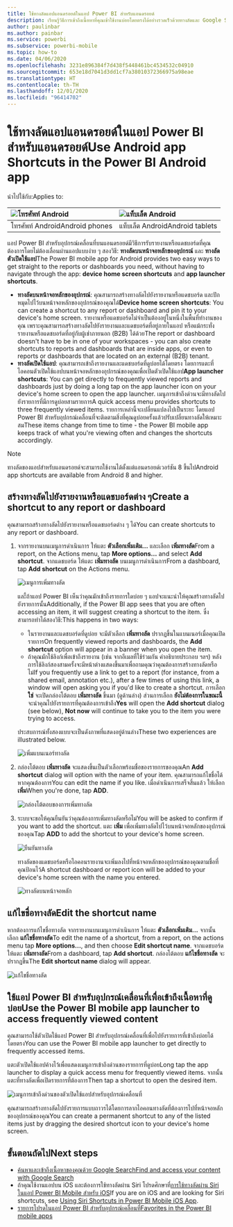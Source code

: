 ```yaml
---
title: ใช้ทางลัดแอปแอนดรอยด์ในแอป Power BI สำหรับแอนดรอยด์
description: เรียนรู้วิธีการเข้าถึงเนื้อหาที่คุณเข้าใช้งานบ่อยโดยตรงได้อย่างรวดเร็วด้วยทางลัดและ Google Search
author: paulinbar
ms.author: painbar
ms.service: powerbi
ms.subservice: powerbi-mobile
ms.topic: how-to
ms.date: 04/06/2020
ms.openlocfilehash: 3231e896384f7d438f5448461bc4534532c04910
ms.sourcegitcommit: 653e18d7041d3dd1cf7a38010372366975a98eae
ms.translationtype: HT
ms.contentlocale: th-TH
ms.lasthandoff: 12/01/2020
ms.locfileid: "96414702"
---
```

# <a name="use-android-app-shortcuts-in-the-power-bi-android-app"></a><span data-ttu-id="ddbde-103">ใช้ทางลัดแอปแอนดรอยด์ในแอป Power BI สำหรับแอนดรอยด์</span><span class="sxs-lookup"><span data-stu-id="ddbde-103">Use Android app Shortcuts in the Power BI Android app</span></span>

<span data-ttu-id="ddbde-104">นำไปใช้กับ:</span><span class="sxs-lookup"><span data-stu-id="ddbde-104">Applies to:</span></span>

| ![โทรศัพท์ Android](./media/mobile-app-quick-access-shortcuts/android-logo-40-px.png) | ![แท็บเล็ต Android](./media/mobile-app-quick-access-shortcuts/android-logo-40-px.png) |
|:--- |:--- |
| <span data-ttu-id="ddbde-107">โทรศัพท์ Android</span><span class="sxs-lookup"><span data-stu-id="ddbde-107">Android phones</span></span> |<span data-ttu-id="ddbde-108">แท็บเล็ต Android</span><span class="sxs-lookup"><span data-stu-id="ddbde-108">Android tablets</span></span> |

<span data-ttu-id="ddbde-109">แอป Power BI สำหรับอุปกรณ์เคลื่อนที่บนแอนดรอยด์มีวิธีการรับรายงานหรือแดชบอร์ดที่คุณต้องการโดยไม่ต้องเลื่อนผ่านแอปแบบง่าย ๆ สองวิธี: **ทางลัดบนหน้าจอหลักของอุปกรณ์** และ **ทางลัดตัวเปิดใช้แอป**</span><span class="sxs-lookup"><span data-stu-id="ddbde-109">The Power BI mobile app for Android provides two easy ways to get straight to the reports or dashboards you need, without having to navigate through the app: **device home screen shortcuts** and **app launcher shortcuts**.</span></span>
 * <span data-ttu-id="ddbde-110">**ทางลัดบนหน้าจอหลักของอุปกรณ์**: คุณสามารถสร้างทางลัดไปยังรายงานหรือแดชบอร์ด และปักหมุดไปไว้บนหน้าจอหลักของอุปกรณ์ของคุณได้</span><span class="sxs-lookup"><span data-stu-id="ddbde-110">**Device home screen shortcuts**: You can create a shortcut to any report or dashboard and pin it to your device's home screen.</span></span> <span data-ttu-id="ddbde-111">รายงานหรือแดชบอร์ดไม่จำเป็นต้องอยู่ในหนึ่งในพื้นที่ทำงานของคุณ เพราะคุณสามารถสร้างทางลัดไปยังรายงานและแดชบอร์ดที่อยู่ภายในแอป หรือแม้กระทั่งรายงานหรือแดชบอร์ดที่อยู่กับผู้เช่าภายนอก (B2B) ได้ด้วย</span><span class="sxs-lookup"><span data-stu-id="ddbde-111">The report or dashboard doesn't have to be in one of your workspaces - you can also create shortcuts to reports and dashboards that are inside apps, or even to reports or dashboards that are located on an external (B2B) tenant.</span></span>
 * <span data-ttu-id="ddbde-112">**ทางลัดเปิดใช้แอป**: คุณสามารถเข้าถึงรายงานและแดชบอร์ดที่ดูบ่อยได้โดยตรง โดยการแตะที่ไอคอนตัวเปิดใช้แอปบนหน้าจอหลักของอุปกรณ์ของคุณเพื่อเปิดตัวเปิดใช้แอป</span><span class="sxs-lookup"><span data-stu-id="ddbde-112">**App launcher shortcuts**: You can get directly to frequently viewed reports and dashboards just by doing a long tap on the app launcher icon on your device's home screen to open the app launcher.</span></span> <span data-ttu-id="ddbde-113">เมนูการเข้าถึงด่วนจะมีทางลัดไปยังรายการที่มีการดูบ่อยสามรายการ</span><span class="sxs-lookup"><span data-stu-id="ddbde-113">A quick access menu provides shortcuts to three frequently viewed items.</span></span> <span data-ttu-id="ddbde-114">รายการเหล่านี้จะเปลี่ยนแปลงไปเป็นระยะ โดยแอป Power BI สำหรับอุปกรณ์เคลื่อนที่จะติดตามสิ่งที่คุณดูบ่อยครั้งแล้วปรับเปลี่ยนทางลัดให้เหมาะสม</span><span class="sxs-lookup"><span data-stu-id="ddbde-114">These items change from time to time - the Power BI mobile app keeps track of what you're viewing often and changes the shortcuts accordingly.</span></span>

 >[!NOTE]
 ><span data-ttu-id="ddbde-115">ทางลัดของแอปสำหรับแอนดรอยด์จะสามารถใช้งานได้ตั้งแต่แอนดรอยด์เวอร์ชัน 8 ขึ้นไป</span><span class="sxs-lookup"><span data-stu-id="ddbde-115">Android app shortcuts are available from Android 8 and higher.</span></span>

## <a name="create-a-shortcut-to-any-report-or-dashboard"></a><span data-ttu-id="ddbde-116">สร้างทางลัดไปยังรายงานหรือแดชบอร์ดต่าง ๆ</span><span class="sxs-lookup"><span data-stu-id="ddbde-116">Create a shortcut to any report or dashboard</span></span>

<span data-ttu-id="ddbde-117">คุณสามารถสร้างทางลัดไปยังรายงานหรือแดชบอร์ดต่าง ๆ ได้</span><span class="sxs-lookup"><span data-stu-id="ddbde-117">You can create shortcuts to any report or dashboard.</span></span>

1. <span data-ttu-id="ddbde-118">จากรายงานบนเมนูการดำเนินการ ให้แตะ **ตัวเลือกเพิ่มเติม...** และเลือก **เพิ่มทางลัด**</span><span class="sxs-lookup"><span data-stu-id="ddbde-118">From a report, on the Actions menu, tap **More options...** and select **Add shortcut**.</span></span> <span data-ttu-id="ddbde-119">จากแดชบอร์ด ให้แตะ **เพิ่มทางลัด** บนเมนูการดำเนินการ</span><span class="sxs-lookup"><span data-stu-id="ddbde-119">From a dashboard, tap **Add shortcut** on the Actions menu.</span></span>

   ![เมนูการเพิ่มทางลัด](media/mobile-app-quick-access-shortcuts/mobile-add-shortcut-action-menu.png)

   <span data-ttu-id="ddbde-121">และี้ถ้าแอป Power BI เห็นว่าคุณมักเข้าถึงรายการใดบ่อย ๆ แอปจะแนะนำให้คุณสร้างทางลัดไปยังรายการนั้น</span><span class="sxs-lookup"><span data-stu-id="ddbde-121">Additionally, if the Power BI app sees that you are often accessing an item, it will suggest creating a shortcut to the item.</span></span> <span data-ttu-id="ddbde-122">ซึ่งสามารถทำได้สองวิธี:</span><span class="sxs-lookup"><span data-stu-id="ddbde-122">This happens in two ways:</span></span>
   * <span data-ttu-id="ddbde-123">ในรายงานและแดชบอร์ดที่ดูบ่อย จะมีตัวเลือก **เพิ่มทางลัด** ปรากฏขึ้นในแบนเนอร์เมื่อคุณเปิดรายการ</span><span class="sxs-lookup"><span data-stu-id="ddbde-123">On frequently viewed reports and dashboards, the **Add shortcut** option will appear in a banner when you open the item.</span></span>
   * <span data-ttu-id="ddbde-124">ถ้าคุณมักใช้ลิงก์เพื่อเข้าถึงรายงาน (เช่น จากอีเมลที่ใช้ร่วมกัน คำอธิบายประกอบ ฯลฯ) หลังการใช้ลิงก์สองสามครั้งจะมีหน้าต่างแสดงขึ้นมาเพื่อถามคุณว่าคุณต้องการสร้างทางลัดหรือไม่</span><span class="sxs-lookup"><span data-stu-id="ddbde-124">If you frequently use a link to get to a report (for instance, from a shared email, annotation etc.), after a few times of using this link, a window will open asking you if you'd like to create a shortcut.</span></span> <span data-ttu-id="ddbde-125">การเลือก **ใช่** จะเปิดกล่องโต้ตอบ **เพิ่มทางลัด** ขึ้นมา (ดูด้านล่าง) ส่วนการเลือก **ยังไม่ต้องการในขณะนี้** จะนำคุณไปยังรายการที่คุณต้องการเข้าถึง</span><span class="sxs-lookup"><span data-stu-id="ddbde-125">**Yes** will open the **Add shortcut** dialog (see below), **Not now** will continue to take you to the item you were trying to access.</span></span>
   
   <span data-ttu-id="ddbde-126">ประสบการณ์ทั้งสองแบบจะเป็นดังภาพที่แสดงอยู่ด้านล่าง</span><span class="sxs-lookup"><span data-stu-id="ddbde-126">These two experiences are illustrated below.</span></span>

   ![เพิ่มแบนเนอร์ทางลัด](media/mobile-app-quick-access-shortcuts/mobile-add-shortcut-banner.png)

 1. <span data-ttu-id="ddbde-128">กล่องโต้ตอบ **เพิ่มทางลัด** จะแสดงขึ้นเป็นตัวเลือกพร้อมชื่อของรายการของคุณ</span><span class="sxs-lookup"><span data-stu-id="ddbde-128">An **Add shortcut** dialog will option with the name of your item.</span></span> <span data-ttu-id="ddbde-129">คุณสามารถแก้ไขชื่อได้หากคุณต้องการ</span><span class="sxs-lookup"><span data-stu-id="ddbde-129">You can edit the name if you like.</span></span> <span data-ttu-id="ddbde-130">เมื่อดำเนินการเสร็จสิ้นแล้ว ให้เลือก **เพิ่ม**</span><span class="sxs-lookup"><span data-stu-id="ddbde-130">When you're done, tap **ADD**.</span></span>

    ![กล่องโต้ตอบของการเพิ่มทางลัด](media/mobile-app-quick-access-shortcuts/mobile-add-shortcut-dialog.png)

1. <span data-ttu-id="ddbde-132">ระบบจะขอให้คุณยืนยันว่าคุณต้องการเพิ่มทางลัดหรือไม่</span><span class="sxs-lookup"><span data-stu-id="ddbde-132">You will be asked to confirm if you want to add the shortcut.</span></span> <span data-ttu-id="ddbde-133">แตะ **เพิ่ม** เพื่อเพิ่มทางลัดไปไว้บนหน้าจอหลักของอุปกรณ์ของคุณ</span><span class="sxs-lookup"><span data-stu-id="ddbde-133">Tap **ADD** to add the shortcut to your device's home screen.</span></span>

   ![ยืนยันทางลัด](media/mobile-app-quick-access-shortcuts/mobile-confirm-shortcut.png)

   <span data-ttu-id="ddbde-135">ทางลัดของแดชบอร์ดหรือไอคอนรายงานจะเพิ่มลงไปที่หน้าจอหลักของอุปกรณ์ของคุณตามชื่อที่คุณป้อนไว้</span><span class="sxs-lookup"><span data-stu-id="ddbde-135">A shortcut dashboard or report icon will be added to your device's home screen with the name you entered.</span></span>

   ![ทางลัดบนหน้าจอหลัก](media/mobile-app-quick-access-shortcuts/mobile-shortcut-on-home-screen.png)

## <a name="edit-the-shortcut-name"></a><span data-ttu-id="ddbde-137">แก้ไขชื่อทางลัด</span><span class="sxs-lookup"><span data-stu-id="ddbde-137">Edit the shortcut name</span></span>

<span data-ttu-id="ddbde-138">หากต้องการแก้ไขชื่อทางลัด จากรายงานบนเมนูการดำเนินการ ให้แตะ **ตัวเลือกเพิ่มเติม...** จากนั้นเลือก **แก้ไขชื่อทางลัด**</span><span class="sxs-lookup"><span data-stu-id="ddbde-138">To edit the name of a shortcut, from a report, on the actions menu tap **More options...**, and then choose **Edit shortcut name**.</span></span> <span data-ttu-id="ddbde-139">จากแดชบอร์ด ให้แตะ **เพิ่มทางลัด**</span><span class="sxs-lookup"><span data-stu-id="ddbde-139">From a dashboard, tap **Add shortcut**.</span></span> <span data-ttu-id="ddbde-140">กล่องโต้ตอบ **แก้ไขชื่อทางลัด** จะปรากฏขึ้น</span><span class="sxs-lookup"><span data-stu-id="ddbde-140">The **Edit shortcut name** dialog will appear.</span></span>

 ![แก้ไขชื่อทางลัด](media/mobile-app-quick-access-shortcuts/mobile-edit-shortcut.png)

## <a name="use-the-power-bi-mobile-app-launcher-to-access-frequently-viewed-content"></a><span data-ttu-id="ddbde-142">ใช้แอป Power BI สำหรับอุปกรณ์เคลื่อนที่เพื่อเข้าถึงเนื้อหาที่ดูบ่อย</span><span class="sxs-lookup"><span data-stu-id="ddbde-142">Use the Power BI mobile app launcher to access frequently viewed content</span></span>

<span data-ttu-id="ddbde-143">คุณสามารถใช้ตัวเปิดใช้แอป Power BI สำหรับอุปกรณ์เคลื่อนที่เพื่อไปยังรายการที่เข้าถึงบ่อยได้โดยตรง</span><span class="sxs-lookup"><span data-stu-id="ddbde-143">You can use the Power BI mobile app launcher to get directly to frequently accessed items.</span></span>

<span data-ttu-id="ddbde-144">แตะตัวเปิดใช้แอปค้างไว้เพื่อแสดงเมนูการเข้าถึงด่วนของรายการที่ดูบ่อย</span><span class="sxs-lookup"><span data-stu-id="ddbde-144">Long tap the app launcher to display a quick access menu for frequently viewed items.</span></span> <span data-ttu-id="ddbde-145">จากนั้นแตะที่ทางลัดเพื่อเปิดรายการที่ต้องการ</span><span class="sxs-lookup"><span data-stu-id="ddbde-145">Then tap a shortcut to open the desired item.</span></span>

![เมนูการเข้าถึงด่วนของตัวเปิดใช้แอปสำหรับอุปกรณ์เคลื่อนที่](media/mobile-app-quick-access-shortcuts/mobile-shortcut-from-quick-access-menu.png)

<span data-ttu-id="ddbde-147">คุณสามารถสร้างทางลัดไปยังรายการแบบถาวรได้โดยการลากไอคอนทางลัดที่ต้องการไปที่หน้าจอหลักของอุปกรณ์ของคุณ</span><span class="sxs-lookup"><span data-stu-id="ddbde-147">You can create a permanent shortcut to any of the listed items just by dragging the desired shortcut icon to your device's home screen.</span></span>

## <a name="next-steps"></a><span data-ttu-id="ddbde-148">ขั้นตอนถัดไป</span><span class="sxs-lookup"><span data-stu-id="ddbde-148">Next steps</span></span>
* [<span data-ttu-id="ddbde-149">ค้นหาและเข้าถึงเนื้อหาของคุณด้วย Google Search</span><span class="sxs-lookup"><span data-stu-id="ddbde-149">Find and access your content with Google Search</span></span>](mobile-app-find-access-google-search.md)
* <span data-ttu-id="ddbde-150">ถ้าคุณใช้งานแอปบน iOS และต้องการใช้ทางลัดผ่าน Siri โปรดศึกษาที่[การใช้ทางลัดผ่าน Siri ในแอป Power BI Mobile สำหรับ iOS](mobile-apps-ios-siri-shortcuts.md)</span><span class="sxs-lookup"><span data-stu-id="ddbde-150">If you are on iOS and are looking for Siri shortcuts, see [Using Siri Shortcuts in Power BI Mobile iOS App](mobile-apps-ios-siri-shortcuts.md).</span></span>
* [<span data-ttu-id="ddbde-151">รายการโปรดในแอป Power BI สำหรับอุปกรณ์เคลื่อนที่</span><span class="sxs-lookup"><span data-stu-id="ddbde-151">Favorites in the Power BI mobile apps</span></span>](mobile-apps-favorites.md)
